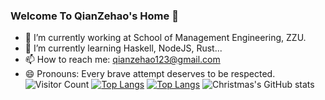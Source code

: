 ### Welcome To QianZehao's Home 👋

<!--
**QianZeHao123/QianZeHao123** is a ✨ _special_ ✨ repository because its `README.md` (this file) appears on your GitHub profile.

Here are some ideas to get you started:

- 🔭 I’m currently working on ...
- 🌱 I’m currently learning ...
- 👯 I’m looking to collaborate on ...
- 🤔 I’m looking for help with ...
- 💬 Ask me about ...
- 📫 How to reach me: ...
- 😄 Pronouns: ...
- ⚡ Fun fact: ...
-->
- 🔭 I’m currently working at School of Management Engineering, ZZU.
- 🌱 I’m currently learning Haskell, NodeJS, Rust...
- 📫 How to reach me: qianzehao123@gmail.com
- 😄 Pronouns: Every brave attempt deserves to be respected.
![Visitor Count](https://profile-counter.glitch.me/Christmas/count.svg)
[![Top Langs](https://github-readme-stats.vercel.app/api/top-langs/?username=Christmas)](https://github.com/Christmas/github-readme-stats)
[![Top Langs](https://github-readme-stats.vercel.app/api/top-langs/?username=Christmas&layout=compact)](https://github.com/Christmas/github-readme-stats)
![Christmas's GitHub stats](https://github-readme-stats.vercel.app/api?username=Christmas&show_icons=true&theme=tokyonight)
